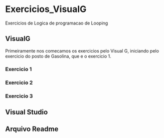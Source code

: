 # Exercicios_VisualG
Exercicios de Logica de programacao de Looping<br>
## VisualG
Primeiramente nos comecamos os exercicios pelo Visual G, iniciando pelo exercicio do posto de Gasolina, que e o exercicio 1.<br>
### Exercicio 1 <br>
### Exercicio 2 <br>
### Exercicio 3 <br>
## Visual Studio <br>
## Arquivo Readme

